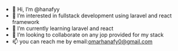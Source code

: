 - 👋 Hi, I’m @hanafyy
- 👀 I’m interested in fullstack development using laravel and react framework 
- 🌱 I’m currently learning laravel and react
- 💞️ I’m looking to collaborate on any jop provided for my stack
- 📫 you can reach me by email:omarhanafy0@gmail.com





